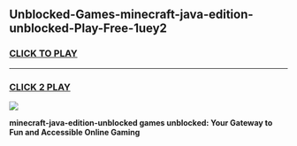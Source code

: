 
## Unblocked-Games-minecraft-java-edition-unblocked-Play-Free-1uey2
<h3>
<a href="https://premium76.site?title=minecraft-java-edition-unblocked&ref=18A1">CLICK TO PLAY</a></h3>
<hr>

<h3>
<a href="https://premium76.site?title=minecraft-java-edition-unblocked&ref=18A1">CLICK 2 PLAY</a>
  
</h3>

<a href="https://premium76.site?title=minecraft-java-edition-unblocked&ref=18A1"><img src="https://clearcache.store/games.png"></a>


**minecraft-java-edition-unblocked games unblocked: Your Gateway to Fun and Accessible Online Gaming**
